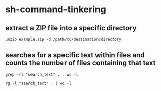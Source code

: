 # sh-command-tinkering
## extract a ZIP file into a specific directory
```
unzip example.zip -d /path/to/destination/directory
```
## searches for a specific text within files and counts the number of files containing that text
```
grep -rl "search_text" . | wc -l
```
```
rg -l "search_text" . | wc -l
```
